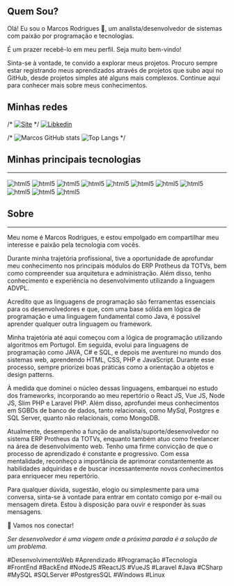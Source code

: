 <h2>Quem Sou?</h2>
<p>
    Olá! Eu sou o Marcos Rodrigues 👋, um analista/desenvolvedor de sistemas com paixão por programação e tecnologias. 
</p>
<p>
    É um prazer recebê-lo em meu perfil. Seja muito bem-vindo!
</p>
<p>
    Sinta-se à vontade, te convido a explorar meus projetos. Procuro sempre estar registrando meus aprendizados através de projetos que subo aqui no GitHub, desde projetos simples até     alguns mais complexos. Continue aqui para conhecer mais sobre meus conhecimentos.
</p>
<h2>Minhas redes</h2>

/* [![Site](https://img.shields.io/badge/site_marcosrodrigues-000000?style=for-the-badge&logo=About.me&logoColor=white)](https://marcosrodrigues.net/) */
[![Libkedin](https://img.shields.io/badge/LinkedIn-0077B5?style=for-the-badge&logo=linkedin&logoColor=white)](https://www.linkedin.com/in/marcos-rodrigues-sousa/)

/*
![Marcos GitHub stats](https://github-readme-stats.vercel.app/api?username=marcossousarodrigues&show_icons=true&theme=dracula) ![Top Langs](https://github-readme-stats.vercel.app/api/top-langs/?username=marcossousarodrigues&size_weight=0.5&count_weight=0.5)
*/
<h2>Minhas principais tecnologias</h2>
<hr>
<div style="display: inline-block">
    <img align="center" src="https://img.shields.io/badge/HTML5-E34F26?style=for-the-badge&logo=html5&logoColor=white" alt="html5" >
    <img align="center" src="https://img.shields.io/badge/CSS3-1572B6?style=for-the-badge&logo=css3&logoColor=white" alt="html5" />
    <img align="center" src="https://img.shields.io/badge/Bootstrap-563D7C?style=for-the-badge&logo=bootstrap&logoColor=white" alt="html5" />
    <img align="center" src="https://img.shields.io/badge/JavaScript-F7DF1E?style=for-the-badge&logo=javascript&logoColor=black" alt="html5" />
    <img align="center" src="https://img.shields.io/badge/React-20232A?style=for-the-badge&logo=react&logoColor=61DAFB" alt="html5" />
    <img align="center" src="https://img.shields.io/badge/Vue.js-35495E?style=for-the-badge&logo=vue.js&logoColor=4FC08D" alt="html5" />
    <img align="center" src="https://img.shields.io/badge/Node.js-43853D?style=for-the-badge&logo=node.js&logoColor=white" alt="html5" />
    <img align="center" src="https://img.shields.io/badge/PHP-777BB4?style=for-the-badge&logo=php&logoColor=white" alt="html5" />
    <img align="center" src="https://img.shields.io/badge/Laravel-FF2D20?style=for-the-badge&logo=laravel&logoColor=white" alt="html5" />
    <img align="center" src="https://img.shields.io/badge/C%23-239120?style=for-the-badge&logo=c-sharp&logoColor=white" alt="html5" />
    <img align="center" src="https://img.shields.io/badge/Java-ED8B00?style=for-the-badge&logo=openjdk&logoColor=white" alt="html5" />
</div><br/>

<h2>Sobre</h2>
<hr>
Meu nome é Marcos Rodrigues, e estou empolgado em compartilhar meu interesse e paixão pela tecnologia com vocês.

Durante minha trajetória profissional, tive a oportunidade de aprofundar meu conhecimento nos principais módulos do ERP Protheus da TOTVs, bem como compreender sua arquitetura e administração. Além disso, tenho conhecimento e experiência no desenvolvimento utilizando a linguagem ADVPL.

Acredito que as linguagens de programação são ferramentas essenciais para os desenvolvedores e que, com uma base sólida em lógica de programação e uma linguagem fundamental como Java, é possível aprender qualquer outra linguagem ou framework.

Minha trajetória até aqui começou com a lógica de programação utilizando algoritmos em Portugol. Em seguida, evolui para linguagens de programação como JAVA, C# e SQL, e depois me aventurei no mundo dos sistemas web, aprendendo HTML, CSS, PHP e JavaScript. Durante esse processo, sempre priorizei boas práticas como a orientação a objetos e design patterns.

À medida que dominei o núcleo dessas linguagens, embarquei no estudo dos frameworks, incorporando ao meu repertório o React JS, Vue JS, Node JS, Slim PHP e Laravel PHP. Além disso, aprofundei meus conhecimentos em SGBDs de banco de dados, tanto relacionais, como MySql, Postgres e SQL Server, quanto não relacionais, como MongoDB.

Atualmente, desempenho a função de analista/suporte/desenvolvedor no sistema ERP Protheus da TOTVs, enquanto também atuo como freelancer na área de desenvolvimento web. Tenho uma firme convicção de que o processo de aprendizado é constante e progressivo. Com essa mentalidade, reconheço a importância de aprimorar constantemente as habilidades adquiridas e de buscar incessantemente novos conhecimentos para enriquecer meu repertório.

Para qualquer dúvida, sugestão, elogio ou simplesmente para uma conversa, sinta-se à vontade para entrar em contato comigo por e-mail ou mensagem direta. Estou à disposição para ouvir e responder às suas mensagens.

🤝 Vamos nos conectar!

<i>Ser desenvolvedor é uma viagem onde a próxima parada é a solução de um problema.</i>

#DesenvolvimentoWeb #Aprendizado #Programação #Tecnologia #FrontEnd #BackEnd #NodeJS #ReactJS #VueJS #Laravel #Java #CSharp #MySQL #SQLServer #PostgresSQL #Windows #Linux





